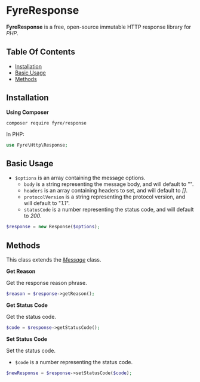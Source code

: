 # FyreResponse

**FyreResponse** is a free, open-source immutable HTTP response library for *PHP*.


## Table Of Contents
- [Installation](#installation)
- [Basic Usage](#basic-usage)
- [Methods](#methods)



## Installation

**Using Composer**

```
composer require fyre/response
```

In PHP:

```php
use Fyre\Http\Response;
```


## Basic Usage

- `$options` is an array containing the message options.
    - `body` is a string representing the message body, and will default to "".
    - `headers` is an array containing headers to set, and will default to *[]*.
    - `protocolVersion` is a string representing the protocol version, and will default to "*1.1*".
    - `statusCode` is a number representing the status code, and will default to *200*.

```php
$response = new Response($options);
```


## Methods

This class extends the [*Message*](https://github.com/elusivecodes/FyreMessage) class.

**Get Reason**

Get the response reason phrase.

```php
$reason = $response->getReason();
```

**Get Status Code**

Get the status code.

```php
$code = $response->getStatusCode();
```

**Set Status Code**

Set the status code.

- `$code` is a number representing the status code.

```php
$newResponse = $response->setStatusCode($code);
```